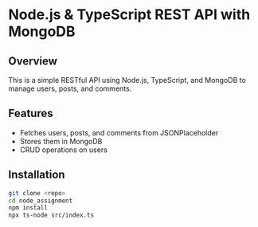 # Node.js & TypeScript REST API with MongoDB

## Overview
This is a simple RESTful API using Node.js, TypeScript, and MongoDB to manage users, posts, and comments.

## Features
- Fetches users, posts, and comments from JSONPlaceholder
- Stores them in MongoDB
- CRUD operations on users

## Installation
```sh
git clone <repo>
cd node_assignment
npm install
npx ts-node src/index.ts
